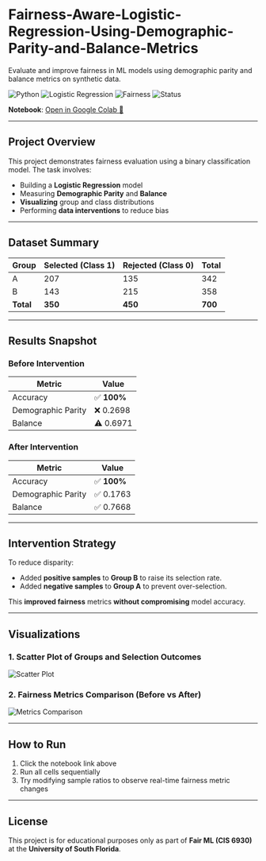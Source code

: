 # Fairness-Aware-Logistic-Regression-Using-Demographic-Parity-and-Balance-Metrics
Evaluate and improve fairness in ML models using demographic parity and balance metrics on synthetic data.

![Python](https://img.shields.io/badge/Python-3.10-blue?logo=python&logoColor=white)
![Logistic Regression](https://img.shields.io/badge/Model-Logistic%20Regression-brightgreen)
![Fairness](https://img.shields.io/badge/Fairness-Metrics-critical?logo=scikitlearn&logoColor=white)
![Status](https://img.shields.io/badge/Accuracy-100%25-success)

**Notebook**: [Open in Google Colab 🚀](https://colab.research.google.com/drive/14DfOfYuAfOkBKMTI6GnhahWnWG8EUlSP?usp=sharing)

---

##  Project Overview

This project demonstrates fairness evaluation using a binary classification model. The task involves:

- Building a **Logistic Regression** model  
- Measuring **Demographic Parity** and **Balance**
- **Visualizing** group and class distributions
- Performing **data interventions** to reduce bias

---

## Dataset Summary

| Group | Selected (Class 1) | Rejected (Class 0) | Total |
|-------|--------------------|--------------------|-------|
| A     | 207                | 135                | 342   |
| B     | 143                | 215                | 358   |
| **Total** | **350**         | **450**            | **700** |

---

## Results Snapshot

### Before Intervention
| Metric              | Value      |
|---------------------|------------|
| Accuracy            | ✅ **100%** |
| Demographic Parity  | ❌ 0.2698   |
| Balance             | ⚠️ 0.6971   |

### After Intervention
| Metric              | Value      |
|---------------------|------------|
| Accuracy            | ✅ **100%** |
| Demographic Parity  | ✅ 0.1763   |
| Balance             | ✅ 0.7668   |

---

## Intervention Strategy

To reduce disparity:
-  Added **positive samples** to **Group B** to raise its selection rate.
-  Added **negative samples** to **Group A** to prevent over-selection.

 This **improved fairness** metrics **without compromising** model accuracy.

---

##  Visualizations

### 1. Scatter Plot of Groups and Selection Outcomes

![Scatter Plot](fairml_scatter_plot.png)

### 2. Fairness Metrics Comparison (Before vs After)

![Metrics Comparison](fairml_metrics_comparison.png)

---

##  How to Run

1. Click the notebook link above   
2. Run all cells sequentially  
3. Try modifying sample ratios to observe real-time fairness metric changes

---

## License

This project is for educational purposes only as part of **Fair ML (CIS 6930)** at the **University of South Florida**.
